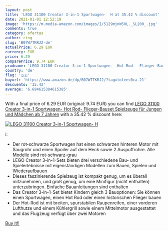```yaml
---
layout: post
title: 'LEGO 31100 Creator 3-in-1 Sportwagen-  H at 35.42 % discount'
date: 2021-01-01 12:52:19
image: 'https://m.media-amazon.com/images/I/5129mjnW5HL._SL200_.jpg'
comments: true
category: ofertas
author: ring
slug: 'B07W7TKRJ2-de'
actualPrice: 6.29 EUR
currency: EUR
price: 6.29
comparePrice: 9.74 EUR
prodname: 'LEGO 31100 Creator 3-in-1 Sportwagen-  Hot Rod-  Flieger-Bauset  Spielzeuge für Jungen und Mädchen ab 7 Jahren'
country: 'de'
flag: '🇩🇪'
buyurl: 'https://www.amazon.de/dp/B07W7TKRJ2/?tag=tolees0ca-21'
descuento: '35.42'
average: '6.694615384615385'
---
```


With a final price of 6.29 EUR (original: 9.74 EUR) you can find [LEGO 31100 Creator 3-in-1 Sportwagen-  Hot Rod-  Flieger-Bauset  Spielzeuge für Jungen und Mädchen ab 7 Jahren](https://www.amazon.de/dp/B07W7TKRJ2/?tag=tolees0ca-21) with a  35.42 % discount here:

[![LEGO 31100 Creator 3-in-1 Sportwagen-  H](https://m.media-amazon.com/images/I/5129mjnW5HL._SL200_.jpg)](https://www.amazon.de/dp/B07W7TKRJ2/?tag=tolees0ca-21)

ℹ️:

- Der rot-schwarze Sportwagen hat einen schwarzen hinteren Motor mit Saugrohr und einen Spoiler auf dem Heck sowie 2 Auspuffrohre. Alle Modelle sind rot-schwarz-grau
- LEGO Creator 3-in-1-Sets bieten drei verschiedene Bau- und Spielerlebnisse mit eigenständigen Modellen zum Bauen, Spielen und Wiederaufbauen
- Dieses faszinierende Spielzeug ist kompakt genug, um es überall mitzunehmen, und groß genug, um eine Minifigur (nicht enthalten) unterzubringen. Einfache Bauanleitungen sind enthalten
- Das Creator 3-in-1-Set bietet Kindern gleich 3 Bauoptionen: Sie können einen Sportwagen, einen Hot Rod oder einen historischen Flieger bauen
- Der Hot-Rod ist mit breiten, spurstabilen Raupenreifen, einer vorderen Lufthutze und einem Kühlergrill sowie einem Mittelmotor ausgestattet und das Flugzeug verfügt über zwei Motoren

[Buy it!!](https://www.amazon.de/dp/B07W7TKRJ2/?tag=tolees0ca-21)
